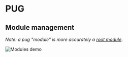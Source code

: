 # PUG

## Module management

*Note: a pug "module" is more accurately a [root module](https://developer.hashicorp.com/terraform/language/modules#the-root-module)*.

![Modules demo](https://vhs.charm.sh/vhs-3S1rr3069uuKKYVgjD8NtJ.gif)
